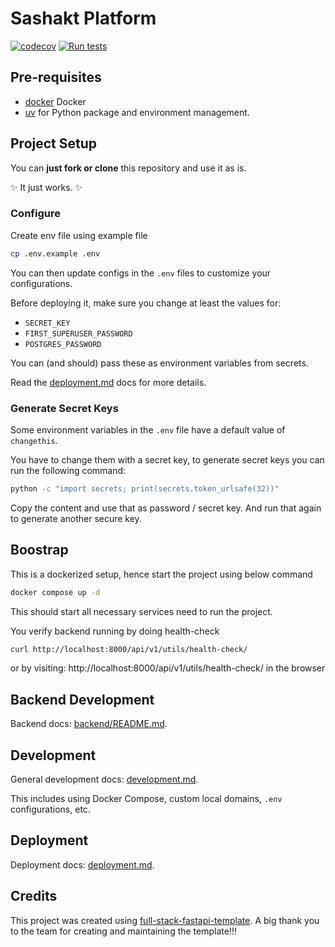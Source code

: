 # Sashakt Platform

[![codecov](https://codecov.io/gh/sashakt-platform/sashakt-core/graph/badge.svg?token=4GXQFZHIJT)](https://codecov.io/gh/sashakt-platform/sashakt-core) [![Run tests](https://github.com/sashakt-platform/sashakt-core/actions/workflows/test-backend.yml/badge.svg)](https://github.com/sashakt-platform/sashakt-core/actions/workflows/test-backend.yml)

## Pre-requisites

- [docker](https://docs.docker.com/get-started/get-docker/) Docker
- [uv](https://docs.astral.sh/uv/) for Python package and environment management.

## Project Setup

You can **just fork or clone** this repository and use it as is.

✨ It just works. ✨

### Configure

Create env file using example file

```bash
cp .env.example .env
```

You can then update configs in the `.env` files to customize your configurations.

Before deploying it, make sure you change at least the values for:

- `SECRET_KEY`
- `FIRST_SUPERUSER_PASSWORD`
- `POSTGRES_PASSWORD`

You can (and should) pass these as environment variables from secrets.

Read the [deployment.md](./deployment.md) docs for more details.

### Generate Secret Keys

Some environment variables in the `.env` file have a default value of `changethis`.

You have to change them with a secret key, to generate secret keys you can run the following command:

```bash
python -c "import secrets; print(secrets.token_urlsafe(32))"
```

Copy the content and use that as password / secret key. And run that again to generate another secure key.

## Boostrap

This is a dockerized setup, hence start the project using below command

```bash
docker compose up -d
```

This should start all necessary services need to run the project.

You verify backend running by doing health-check

```bash
curl http://localhost:8000/api/v1/utils/health-check/
```

or by visiting: http://localhost:8000/api/v1/utils/health-check/ in the browser

## Backend Development

Backend docs: [backend/README.md](./backend/README.md).

## Development

General development docs: [development.md](./development.md).

This includes using Docker Compose, custom local domains, `.env` configurations, etc.

## Deployment

Deployment docs: [deployment.md](./deployment.md).

## Credits

This project was created using [full-stack-fastapi-template](https://github.com/fastapi/full-stack-fastapi-template). A big thank you to the team for creating and maintaining the template!!!
